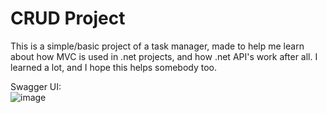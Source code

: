# CRUD Project

This is a simple/basic project of a task manager, made to help me learn about how MVC is used in .net projects, and how .net API's work after all.
I learned a lot, and I hope this helps somebody too.

Swagger UI:  
![image](https://github.com/marinacanal/trilha-net-api-desafio/assets/121324624/57b36ef9-a15a-4de9-bdba-1c58778f0bbe)
